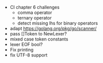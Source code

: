  - CI chapter 6 challenges
    - comma operator
    - ternary operator
    - detect missing lhs for binary operators
 - adapt https://golang.org/pkg/go/scanner/
 - pass []Token to NewLexer?
 - mixed case token constants
 - lexer EOF bool?
 - Fix printing
 - fix UTF-8 support
